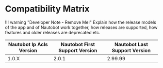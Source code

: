 # Compatibility Matrix

!!! warning "Developer Note - Remove Me!"
    Explain how the release models of the app and of Nautobot work together, how releases are supported, how features and older releases are deprecated etc.

| Nautobot Ip Acls Version | Nautobot First Support Version | Nautobot Last Support Version |
| ------------- | -------------------- | ------------- |
| 1.0.X         | 2.0.1                | 2.99.99        |

